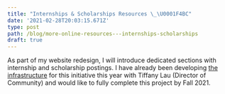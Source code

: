 ```yaml
---
title: "Internships & Scholarships Resources \_\U0001F4BC"
date: '2021-02-28T20:03:15.671Z'
type: post
path: /blog/more-online-resources---internships-scholarships
draft: true
---
```

As part of my website redesign, I will introduce dedicated sections with internship and scholarship postings. I have already been developing [the infrastructure](https://github.com/CarletonComputerScienceSociety/Core) for this initiative this year with Tiffany Lau (Director of Community) and would like to fully complete this project by Fall 2021.